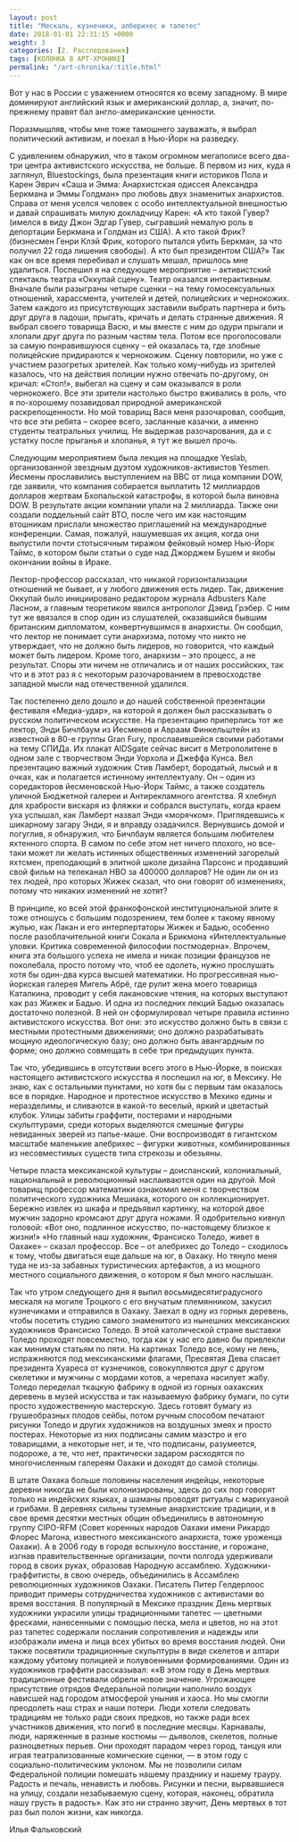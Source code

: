 ```yaml
---
layout: post
title: "Мескаль, кузнечики, алберихес и тапетес"
date: 2018-01-01 22:31:15 +0000
weight: 3
categories: [2. Расследования]
tags: [КОЛОНКА В АРТ-ХРОНИКЕ]
permalink: "/art-chronika/:title.html"
---
```


Вот у нас в России с уважением относятся ко всему западному. В мире доминируют английский язык и американский доллар, а, значит, по-прежнему правят бал англо-американские ценности.

Поразмышляв, чтобы мне тоже тамошнего зауважать, я выбрал политический активизм, и поехал в Нью-Йорк на разведку.

С удивлением обнаружил, что в таком огромном мегаполисе всего два-три центра активистского искусства, не больше. В первом из них, куда я заглянул, Bluestockings, была презентация книги историков Пола и Карен Эврич «Саша и Эмма: Анархистская одиссея Александра Беркмана и Эммы Голдман» про любовь двух знаменитых анархистов. Справа от меня уселся человек с особо интеллектуальной внешностью и давай спрашивать милую докладчицу Карен: «А кто такой Гувер? (имелся в виду Джон Эдгар Гувер, сыгравший немалую роль в депортации Беркмана и Голдман из США). А кто такой Фрик? (бизнесмен Генри Клэй Фрик, которого пытался убить Беркман, за что получил 22 года лишения свободы). А кто был президентом США?» Так как он все время перебивал и слушать мешал, пришлось мне удалиться. Поспешил я на следующее мероприятие – активистский спектакль театра «Оккупай сцену». Театр оказался интерактивным. Вначале были разыграны четыре сценки – на тему гомосексуальных отношений, харассмента, учителей и детей, полицейских и чернокожих. Затем каждого из присутствующих заставили выбрать партнера и бить друг друга в ладоши, прыгать, кричать и делать странные движения. Я выбрал своего товарища Васю, и мы вместе с ним до одури прыгали и хлопали друг друга по разным частям тела. Потом все проголосовали за самую понравившуюся сценку – ей оказалась та, где злобные полицейские придираются к чернокожим. Сценку повторили, но уже с участием разогретых зрителей. Как только кому-нибудь из зрителей казалось, что на действия полиции нужно отвечать по-другому, он кричал: «Стоп!», выбегал на сцену и сам оказывался в роли чернокожего. Все эти зрители настолько быстро вживались в роль, что я по-хорошему позавидовал природной американской раскрепощенности. Но мой товарищ Вася меня разочаровал, сообщив, что все эти ребята – скорее всего, засланные казачки, а именно студенты театральных училищ. Не выдержав разочарования, да и с устатку после прыганья и хлопанья, я тут же вышел прочь.

Следующим мероприятием была лекция на площадке Yeslab, организованной звездным дуэтом художников-активистов Yesmen. Йесмены прославились выступлением на BBC от лица компании DOW, где заявили, что компания собирается выплатить 12 миллиардов долларов жертвам Бхопальской катастрофы, в которой была виновна DOW. В результате акции компании упали на 2 миллиарда. Также они создали поддельный сайт ВТО, после чего им как настоящим втошникам прислали множество приглашений на международные конференции. Самая, пожалуй, нашумевшая их акция, когда они выпустили почти стотысячным тиражом фейковый номер Нью-Йорк Таймс, в котором были статьи о суде над Джорджем Бушем и якобы окончании войны в Ираке.

Лектор-профессор рассказал, что никакой горизонтализации отношений не бывает, и у любого движения есть лидер. Так, движение Оккупай было инициировано редактором журнала Adbusters Кале Ласном, а главным теоретиком явился антрополог Дэвид Грэбер. С ним тут же ввязался в спор один из слушателей, оказавшийся бывшим британским дипломатом, конвертнувшимся в анархисты. Он сообщил, что лектор не понимает сути анархизма, потому что никто не утверждает, что не должно быть лидеров, но говорится, что каждый может быть лидером. Кроме того, анархизм – это процесс, а не результат. Споры эти ничем не отличались и от наших российских, так что и в этот раз я с некоторым разочарованием в превосходстве западной мысли над отечественной удалился.

Так постепенно дело дошло и до нашей собственной презентации фестиваля «Медиа-удар», на которой я должен был рассказывать о русском политическом искусстве. На презентацию приперлись тот же лектор, Энди Бичлбаум из Йесменов и Авраам Финкельштейн из известной в 80-е группы Gran Fury, прославившейся своими работами на тему СПИДа. Их плакат AIDSgate сейчас висит в Метрополитене в одном зале с творчеством Энди Уорхола и Джеффа Кунса. Вел презентацию важный художник Стив Ламберт, бородатый, лысый и в очках, как и полагается истинному интеллектуалу. Он – один из соредакторов йесменовской Нью-Йорк Таймс, а также создатель уличной Бюджетной галереи и Антирекламного агентства. Я хлебнул для храбрости вискаря из фляжки и собрался выступать, когда краем уха услышал, как Ламберт назвал Энди «морячком». Приглядевшись к шикарному загару Энди, я и вправду озадачился. Вернувшись домой и погуглив, я обнаружил, что Бичлбаум является большим любителем яхтенного спорта. В самом по себе этом нет ничего плохого, но все-таки может ли желать истинных общественных изменений загорелый яхтсмен, преподающий в элитной школе дизайна Парсонс и продавший свой фильм на телеканал HBO за 400000 долларов? Не один ли он из тех людей, про которых Жижек сказал, что они говорят об изменениях, потому что никаких изменений не хотят?

В принципе, ко всей этой франкофонской институциональной элите я тоже отношусь с большим подозрением, тем более к такому явному жулью, как Лакан и его интерпертаторы Жижек и Бадью, особенно после разоблачительной книги Сокала и Брикмона «Интеллектуальные уловки. Критика современной философии постмодерна». Впрочем, книга эта большого успеха не имела и никак позиции французов не поколебала, просто потому что, чтоб ее одолеть, нужно прослушать хотя бы один-два курса высшей математики. Но прогрессивная нью-йоркская галерея Мигель Абрё, где рулит жена моего товарища Каталкина, проводит у себя лакановские чтения, на которых выступают как раз Жижек и Бадью. И одна из последних лекций Бадью оказалась достаточно полезной. В ней он сформулировал четыре правила истинно активистского искусства. Вот они: это искусство должно быть в связи с местными протестными движениями; оно должно разрабатывать мощную идеологическую базу; оно должно быть авангардным по форме; оно должно совмещать в себе три предыдущих пункта.

Так что, убедившись в отсутствии всего этого в Нью-Йорке, в поисках настоящего активистского искусства я поспешил на юг, в Мексику. Не знаю, как с остальными пунктами, но хотя бы с первым там оказалось все в порядке. Народное и протестное искусство в Мехико едины и неразделимы, и сливаются в какой-то веселый, яркий и цветастый клубок. Улицы забиты граффити, постерами и народными скульптурами, среди которых выделяются смешные фигуры невиданных зверей из папье-маше. Они воспроизводят в гигантском масштабе маленькие алебрихес – фигурки животных, комбинированных из несовместимых существ типа стрекозы и обезьяны.

Четыре пласта мексиканской культуры – доиспанский, колониальный, национальный и революционный наслаиваются один на другой. Мой товарищ профессор математики ознакомил меня с творчеством политического художника Мешиака, которого он коллекционирует. Бережно извлек из шкафа и предъявил картинку, на которой двое мужчин задорно кромсают друг друга ножами. Я одобрительно кивнул головой: «Вот оно, подлинное искусство, по-настоящему близкое к жизни!» «Но главный наш художник, Франсиско Толедо, живет в Оахаке» – сказал профессор. Все – от алебрихес до Толедо – сходилось к тому, чтобы двигаться еще дальше на юг, в Оахаку. Но тянуло меня туда не из-за забавных туристических артефактов, а из мощного местного социального движения, о котором я был много наслышан.

Так что утром следующего дня я выпил восьмидесятиградусного мескаля на могиле Троцкого с его внучатым племянником, закусил кузнечиками и отправился в Оахаку. Заехал в одну из горных деревень, чтобы посетить студию самого знаменитого из нынешних мексиканских художников Франсиско Толедо. В этой католической стране выставки Толедо проходят повсеместно, тогда как у нас его давно бы привлекли как минимум статьям по пяти. На картинах Толедо все, кому не лень, испражняются под мексиканскими флагами, Пресвятая Дева спасает президента Хуареса от кузнечиков, совокупляются друг с другом скелетики и мужчины с мордами котов, а черепаха насилует жабу. Толедо переделал ткацкую фабрику в одной из горных оахакских деревень в музей искусства и так называемую фабрику бумаги, по сути просто художественную мастерскую. Здесь готовят бумагу из грушеобразных плодов сейбы, потом ручным способом печатают рисунки Толедо и других художников на воздушных змеях и просто постерах. Некоторые из них подписаны самим маэстро и его товарищами, а некоторые нет, и те, что подписаны, разумеется, подороже, а те, что нет, практически задаром расходятся по многочисленным галереям Оахаки и доходят до самой столицы.

В штате Оахака больше половины населения индейцы, некоторые деревни никогда не были колонизированы, здесь до сих пор говорят только на индейских языках, а шаманы проводят ритуалы с марихуаной и грибами. В деревнях сильны туземные анархистские традиции, и в свое время десятки местных общин объединились в автономную группу CIPO-RFM (Совет коренных народов Оахаки имени Рикардо Флорес Магона, известного мексиканского анархиста, тоже уроженца Оахаки). А в 2006 году в городе вспыхнуло восстание, и горожане, изгнав правительственные организации, почти полгода удерживали город в своих руках, образовав Народную ассамблею. Художники-граффитисты, в свою очередь, объединились в Ассамблею революционных художников Оахаки. Писатель Питер Гелдерлоос приводит примеры сотрудничества художников с активистами во время восстания. В популярный в Мексике праздник День мертвых художники украсили улицы традиционными тапетес — цветными фресками, нанесенными с помощью песка, мела и цветов, но на этот раз тапетес содержали послания сопротивления и надежды или изображали имена и лица всех убитых во время восстания людей. Они также посвятили традиционные скульптуры в виде скелетов и алтари каждому убитому полицией и полувоенными формированиями. Один из художников граффити рассказывал: ««В этом году в День мертвых традиционные фестивали обрели новое значение. Угрожающее присутствие отрядов Федеральной полиции наполнило воздух нависшей над городом атмосферой уныния и хаоса. Но мы смогли преодолеть наш страх и наши потери. Люди хотели следовать традициям не только ради своих предков, но также ради всех участников движения, кто погиб в последние месяцы. Карнавалы, люди, наряженные в разные костюмы — дьяволов, скелетов, полные разноцветных перьев. Они проходят парадом через город, танцуя или играя театрализованные комические сценки, — в этом году с социально-политическим уклоном. Мы не позволили силам Федеральной полиции помешать нашему празднику и нашему трауру. Радость и печаль, ненависть и любовь. Рисунки и песни, вырвавшиеся на улицу, создали незабываемую сцену, которая, наконец, обратила нашу грусть в радость». Как это ни странно звучит, День мертвых в тот раз был полон жизни, как никогда.

Илья Фальковский
